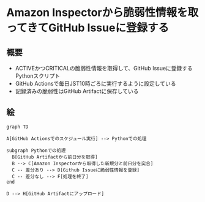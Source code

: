 # Amazon Inspectorから脆弱性情報を取ってきてGitHub Issueに登録する

## 概要
- ACTIVEかつCRITICALの脆弱性情報を取得して、GitHub Issueに登録するPythonスクリプト
- GitHub Actionsで毎日JST10時ごろに実行するように設定している
- 記録済みの脆弱性はGitHub Artifactに保存している

## 絵

```mermaid
graph TD

A[GitHub Actionsでのスケジュール実行] --> Pythonでの処理

subgraph Pythonでの処理
  B[GitHub Artifactから前日分を取得]
  B --> C[Amazon Inspectorから取得した新規分と前日分を突合]
  C -- 差分あり --> D[Github Issueに脆弱性情報を登録]
  C -- 差分なし --> F[処理を終了]
end

D --> H[GitHub Artifactにアップロード]

```
